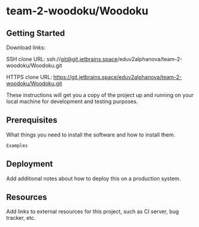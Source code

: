 # team-2-woodoku/Woodoku



## Getting Started

Download links:

SSH clone URL: ssh://git@git.jetbrains.space/eduv2alphanova/team-2-woodoku/Woodoku.git

HTTPS clone URL: https://git.jetbrains.space/eduv2alphanova/team-2-woodoku/Woodoku.git



These instructions will get you a copy of the project up and running on your local machine for development and testing purposes.

## Prerequisites

What things you need to install the software and how to install them.

```
Examples
```

## Deployment

Add additional notes about how to deploy this on a production system.

## Resources

Add links to external resources for this project, such as CI server, bug tracker, etc.
